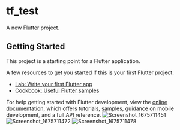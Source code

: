 # tf_test

A new Flutter project.

## Getting Started

This project is a starting point for a Flutter application.

A few resources to get you started if this is your first Flutter project:

- [Lab: Write your first Flutter app](https://docs.flutter.dev/get-started/codelab)
- [Cookbook: Useful Flutter samples](https://docs.flutter.dev/cookbook)

For help getting started with Flutter development, view the
[online documentation](https://docs.flutter.dev/), which offers tutorials,
samples, guidance on mobile development, and a full API reference.
![Screenshot_1675711451](https://user-images.githubusercontent.com/96688864/217065741-d9c6b0ff-e3b2-4ee1-9d3e-665f7bced34c.png)
![Screenshot_1675711472](https://user-images.githubusercontent.com/96688864/217065767-5eef0042-feab-4c03-8a19-ecdba64bf5e9.png)
![Screenshot_1675711478](https://user-images.githubusercontent.com/96688864/217065780-a51bdd5d-955e-4cc6-b8f2-b58ac52ae16f.png)
